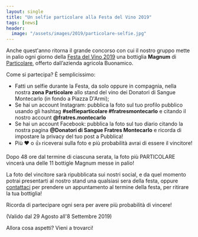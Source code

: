 ```yaml
---
layout: single
title: "Un selfie particolare alla Festa del Vino 2019"
tags: [news]
header:
  image: "/assets/images/2019/particolare-selfie.jpg"
---
```


Anche quest'anno ritorna il grande concorso con cui il nostro gruppo mette in
palio ogni giorno della [Festa del Vino 2019](https://www.comune.montecarlo.lu.it/home/news-eventi/eventi/Anno-2019/Festa-del-Vino-2019.html) una bottiglia **Magnum** di
[Particolare](http://www.buonamico.it/i_vini/particolare-brut/), offerto
dall’azienda agricola Buonamico.

Come si partecipa? È semplicissimo:

* Fatti un selfie durante la Festa, da solo oppure in compagnia, nella nostra
  **zona Particolare** allo stand del vino dei Donatori di Sangue Montecarlo (in
  fondo a Piazza D'Armi);
* Se hai un account Instagram: pubblica la foto sul tuo profilo pubblico usando
  gli hashtag **#selfieparticolare #fratresmontecarlo** e citando il nostro account
  **@fratres.montecarlo**
* Se hai un account Facebook: pubblica la foto sul tuo diario citando la nostra
  pagina **@Donatori di Sangue Fratres Montecarlo** e ricorda di impostare la
  privacy del tuo post a Pubblica!
* Più ❤️ o 👍 riceverai sulla foto e più probabilità avrai di essere il
  vincitore!

Dopo 48 ore dal termine di ciascuna serata, la foto più PARTICOLARE vincerà una
delle 11 bottigle Magnum messe in palio!

La foto del vincitore sarà ripubblicata sui nostri social, e da quel momento
potrai presentarti al nostro stand una qualsiasi sera della festa, oppure
[contattaci](/contatti/) per prendere un appuntamento al termine della festa,
per ritirare la tua bottiglia!

Ricorda di partecipare ogni sera per avere più probabilità di vincere!

(Valido dal 29 Agosto all'8 Settembre 2019)

Allora cosa aspetti? Vieni a trovarci!
